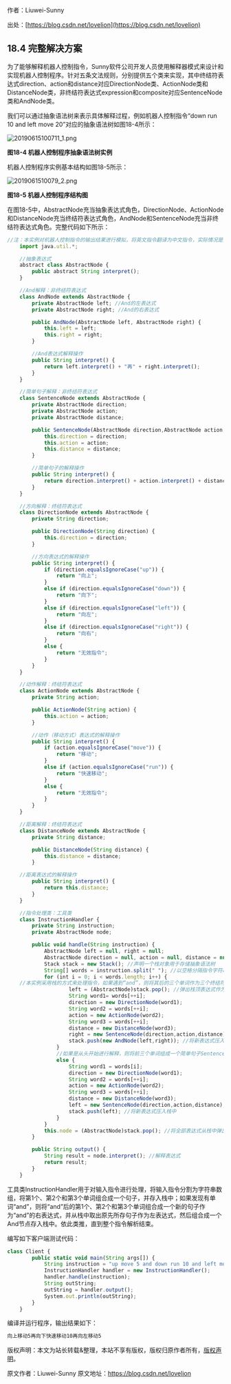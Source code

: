 

  
作者：Liuwei-Sunny

出处：[https://blog.csdn.net/lovelion](https://blog.csdn.net/lovelion)

## 18.4 完整解决方案

为了能够解释机器人控制指令，Sunny软件公司开发人员使用解释器模式来设计和实现机器人控制程序。针对五条文法规则，分别提供五个类来实现，其中终结符表达式direction、action和distance对应DirectionNode类、ActionNode类和DistanceNode类，非终结符表达式expression和composite对应SentenceNode类和AndNode类。

我们可以通过抽象语法树来表示具体解释过程，例如机器人控制指令“down run 10 and left move 20”对应的抽象语法树如图18-4所示：

![20190615100711_1.png](https://gitee.com/hezhiyuan007/java-study/raw/master/images/DesignMode2/45cc409b-a610-4208-8ece-bc3878688839.png)

**图18-4 机器人控制程序抽象语法树实例**

机器人控制程序实例基本结构如图18-5所示：

![2019061510079_2.png](https://gitee.com/hezhiyuan007/java-study/raw/master/images/DesignMode2/01c32f65-790a-4d89-909a-47dc7da228da.png)

**图18-5 机器人控制程序结构图**

在图18-5中，AbstractNode充当抽象表达式角色，DirectionNode、ActionNode和DistanceNode充当终结符表达式角色，AndNode和SentenceNode充当非终结符表达式角色。完整代码如下所示：

```js 
//注：本实例对机器人控制指令的输出结果进行模拟，将英文指令翻译为中文指令，实际情况是调用不同的控制程序进行机器人的控制，包括对移动方向、方式和距离的控制等
    import java.util.*;

    //抽象表达式
    abstract class AbstractNode {
        public abstract String interpret();
    }

    //And解释：非终结符表达式
    class AndNode extends AbstractNode {
        private AbstractNode left; //And的左表达式
        private AbstractNode right; //And的右表达式

        public AndNode(AbstractNode left, AbstractNode right) {
            this.left = left;
            this.right = right;
        }

        //And表达式解释操作
        public String interpret() {
            return left.interpret() + "再" + right.interpret();
        }
    }

    //简单句子解释：非终结符表达式
    class SentenceNode extends AbstractNode {
        private AbstractNode direction;
        private AbstractNode action;
        private AbstractNode distance;

        public SentenceNode(AbstractNode direction,AbstractNode action,AbstractNode distance) {
            this.direction = direction;
            this.action = action;
            this.distance = distance;
        }

        //简单句子的解释操作
        public String interpret() {
            return direction.interpret() + action.interpret() + distance.interpret();
        }
    }

    //方向解释：终结符表达式
    class DirectionNode extends AbstractNode {
        private String direction;

        public DirectionNode(String direction) {
            this.direction = direction;
        }

        //方向表达式的解释操作
        public String interpret() {
            if (direction.equalsIgnoreCase("up")) {
                return "向上";
            }
            else if (direction.equalsIgnoreCase("down")) {
                return "向下";
            }
            else if (direction.equalsIgnoreCase("left")) {
                return "向左";
            }
            else if (direction.equalsIgnoreCase("right")) {
                return "向右";
            }
            else {
                return "无效指令";
            }
        }
    }

    //动作解释：终结符表达式
    class ActionNode extends AbstractNode {
        private String action;

        public ActionNode(String action) {
            this.action = action;
        }

        //动作（移动方式）表达式的解释操作
        public String interpret() {
            if (action.equalsIgnoreCase("move")) {
                return "移动";
            }
            else if (action.equalsIgnoreCase("run")) {
                return "快速移动";
            }
            else {
                return "无效指令";
            }
        }
    }

    //距离解释：终结符表达式
    class DistanceNode extends AbstractNode {
        private String distance;

        public DistanceNode(String distance) {
            this.distance = distance;
        }

    //距离表达式的解释操作
        public String interpret() {
            return this.distance;
        }
    }

    //指令处理类：工具类
    class InstructionHandler {
        private String instruction;
        private AbstractNode node;

        public void handle(String instruction) {
            AbstractNode left = null, right = null;
            AbstractNode direction = null, action = null, distance = null;
            Stack stack = new Stack(); //声明一个栈对象用于存储抽象语法树
            String[] words = instruction.split(" "); //以空格分隔指令字符串
            for (int i = 0; i < words.length; i++) {
    //本实例采用栈的方式来处理指令，如果遇到“and”，则将其后的三个单词作为三个终结符表达式连成一个简单句子SentenceNode作为“and”的右表达式，而将从栈顶弹出的表达式作为“and”的左表达式，最后将新的“and”表达式压入栈中。                   if (words[i].equalsIgnoreCase("and")) {
                    left = (AbstractNode)stack.pop(); //弹出栈顶表达式作为左表达式
                    String word1= words[++i];
                    direction = new DirectionNode(word1);
                    String word2 = words[++i];
                    action = new ActionNode(word2);
                    String word3 = words[++i];
                    distance = new DistanceNode(word3);
                    right = new SentenceNode(direction,action,distance); //右表达式
                    stack.push(new AndNode(left,right)); //将新表达式压入栈中
                }
                //如果是从头开始进行解释，则将前三个单词组成一个简单句子SentenceNode并将该句子压入栈中
                else {
                    String word1 = words[i];
                    direction = new DirectionNode(word1);
                    String word2 = words[++i];
                    action = new ActionNode(word2);
                    String word3 = words[++i];
                    distance = new DistanceNode(word3);
                    left = new SentenceNode(direction,action,distance);
                    stack.push(left); //将新表达式压入栈中
                }
            }
            this.node = (AbstractNode)stack.pop(); //将全部表达式从栈中弹出
        }

        public String output() {
            String result = node.interpret(); //解释表达式
            return result;
        }
    }
```

工具类InstructionHandler用于对输入指令进行处理，将输入指令分割为字符串数组，将第1个、第2个和第3个单词组合成一个句子，并存入栈中；如果发现有单词“and”，则将“and”后的第1个、第2个和第3个单词组合成一个新的句子作为“and”的右表达式，并从栈中取出原先所存句子作为左表达式，然后组合成一个And节点存入栈中。依此类推，直到整个指令解析结束。

编写如下客户端测试代码：

```js 
class Client {
        public static void main(String args[]) {
            String instruction = "up move 5 and down run 10 and left move 5";
            InstructionHandler handler = new InstructionHandler();
            handler.handle(instruction);
            String outString;
            outString = handler.output();
            System.out.println(outString);
        }
    }
```

编译并运行程序，输出结果如下：


```js 
向上移动5再向下快速移动10再向左移动5
```
  
版权声明：本文为站长转载&整理，本站不享有版权，版权归原作者所有，[版权声明](https://gitee.com/hezhiyuan007/java-notes/raw/master/disclaimer.md)。




原文作者：Liuwei-Sunny 原文地址：https://blog.csdn.net/lovelion
